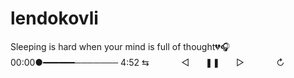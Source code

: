 # lendokovli
Sleeping is hard when your mind is full of thought💔🎧 00:00●━━━━━━─────── 4:52 ⇆ㅤㅤㅤㅤ◁ㅤㅤ❚❚ㅤㅤ▷ㅤㅤㅤㅤ↻
